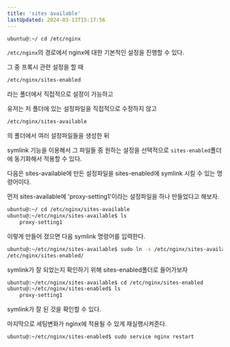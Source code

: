 ```yaml
---
title: 'sites available'
lastUpdated: 2024-03-13T15:17:56
---
```


```bash
ubuntu@:~/ cd /etc/nginx
```

`/etc/nginx`의 경로에서 nginx에 대한 기본적인 설정을 진행할 수 있다.

그 중 프록시 관련 설정을 할 때

```bash
/etc/nginx/sites-enabled
```

라는 폴더에서 직접적으로 설정이 가능하고

유저는 저 폴더에 있는 설정파일을 직접적으로 수정하지 않고

```bash
/etc/nginx/sites-available
```

의 폴더에서 여러 설정파일들을 생성한 뒤

symlink 기능을 이용해서 그 파일들 중 원하는 설정을 선택적으로 `sites-enabled`폴더에 동기화해서 적용할 수 있다.

다음은 sites-available에 만든 설정파일을 sites-enabled에 symlink 시킬 수 있는 명령어이다.

먼저 sites-available에 'proxy-setting1'이라는 설정파일을 하나 만들었다고 해보자.

```bash
ubuntu@:~/ cd /etc/nginx/sites-available
ubuntu@:~/etc/nginx/sites-available$ ls
	proxy-setting1
```

이렇게 만들어 졌으면 다음 symlink 명령어를 입력한다.

```bash
ubuntu@:~/etc/nginx/sites-available$ sudo ln -s /etc/nginx/sites-available/proxy-setting1
/etc/nginx/sites-enabled/
```

symlink가 잘 되었는지 확인하기 위해 sites-enabled폴더로 들어가보자

```bash
ubuntu@:~/etc/nginx/sites-available$ cd /etc/nginx/sites-enabled
ubuntu@:~/etc/nginx/sites-enabled$ ls
	proxy-setting1
```

symlink가 잘 된 것을 확인할 수 있다.

마지막으로 세팅변화가 nginx에 적용될 수 있게 재실행시켜준다.

```bash
ubuntu@:~/etc/nginx/sites-enabled$ sudo service nginx restart
```